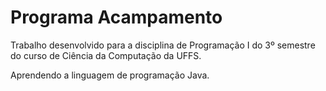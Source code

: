 # Programa Acampamento

Trabalho desenvolvido para a disciplina de Programação I do 3º semestre do curso de Ciência da Computação da UFFS.

Aprendendo a linguagem de programação Java.
